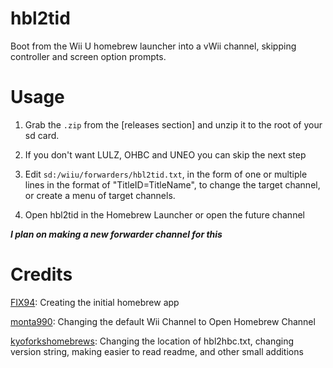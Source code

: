 # hbl2tid
Boot from the Wii U homebrew launcher into a vWii channel, skipping controller and screen option prompts.

# Usage

1. Grab the `.zip` from the [releases section] and unzip it to the root of your sd card.

2. If you don't want LULZ, OHBC and UNEO you can skip the next step

3. Edit `sd:/wiiu/forwarders/hbl2tid.txt`, in the form of one or multiple lines in the format of "TitleID=TitleName", to change the target channel, or create a menu of target channels.

4. Open hbl2tid in the Homebrew Launcher or open the future channel

***I plan on making a new forwarder channel for this***

# Credits

[FIX94](https://github.com/FIX94): Creating the initial homebrew app

[monta990](https://github.com/monta990): Changing the default Wii Channel to Open Homebrew Channel

[kyoforkshomebrews](https://github.com/kyoforkshomebrews): Changing the location of hbl2hbc.txt, changing version string, making easier to read readme, and other small additions
